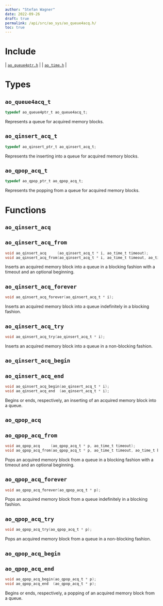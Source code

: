 ```yaml
---
author: "Stefan Wagner"
date: 2022-09-26
draft: true
permalink: /api/src/ao_sys/ao_queue4acq.h/
toc: true
---
```


# Include

| [`ao_queue4ptr.h`](ao_queue4ptr.h.md) |
| [`ao_time.h`](ao_time.h.md) |

# Types

## `ao_queue4acq_t`

```c
typedef ao_queue4ptr_t ao_queue4acq_t;
```

Represents a queue for acquired memory blocks.

## `ao_qinsert_acq_t`

```c
typedef ao_qinsert_ptr_t ao_qinsert_acq_t;
```

Represents the inserting into a queue for acquired memory blocks.

## `ao_qpop_acq_t`

```c
typedef ao_qpop_ptr_t ao_qpop_acq_t;
```

Represents the popping from a queue for acquired memory blocks.

# Functions

## `ao_qinsert_acq`
## `ao_qinsert_acq_from`

```c
void ao_qinsert_acq     (ao_qinsert_acq_t * i, ao_time_t timeout);
void ao_qinsert_acq_from(ao_qinsert_acq_t * i, ao_time_t timeout, ao_time_t beginning);
```

Inserts an acquired memory block into a queue in a blocking fashion with a timeout and an optional beginning.

## `ao_qinsert_acq_forever`

```c
void ao_qinsert_acq_forever(ao_qinsert_acq_t * i);
```

Inserts an acquired memory block into a queue indefinitely in a blocking fashion.

## `ao_qinsert_acq_try`

```c
void ao_qinsert_acq_try(ao_qinsert_acq_t * i);
```

Inserts an acquired memory block into a queue in a non-blocking fashion.

## `ao_qinsert_acq_begin`
## `ao_qinsert_acq_end`

```c
void ao_qinsert_acq_begin(ao_qinsert_acq_t * i);
void ao_qinsert_acq_end  (ao_qinsert_acq_t * i);
```

Begins or ends, respectively, an inserting of an acquired memory block into a queue.

## `ao_qpop_acq`
## `ao_qpop_acq_from`

```c
void ao_qpop_acq     (ao_qpop_acq_t * p, ao_time_t timeout);
void ao_qpop_acq_from(ao_qpop_acq_t * p, ao_time_t timeout, ao_time_t beginning);
```

Pops an acquired memory block from a queue in a blocking fashion with a timeout and an optional beginning.

## `ao_qpop_acq_forever`

```c
void ao_qpop_acq_forever(ao_qpop_acq_t * p);
```

Pops an acquired memory block from a queue indefinitely in a blocking fashion.

## `ao_qpop_acq_try`

```c
void ao_qpop_acq_try(ao_qpop_acq_t * p);
```

Pops an acquired memory block from a queue in a non-blocking fashion.

## `ao_qpop_acq_begin`
## `ao_qpop_acq_end`

```c
void ao_qpop_acq_begin(ao_qpop_acq_t * p);
void ao_qpop_acq_end  (ao_qpop_acq_t * p);
```

Begins or ends, respectively, a popping of an acquired memory block from a queue.
